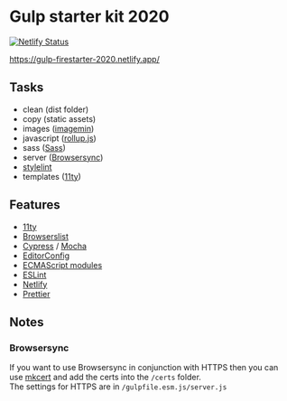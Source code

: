 # Gulp starter kit 2020

[![Netlify Status](https://api.netlify.com/api/v1/badges/9f6f1057-2ce5-44f6-9b4a-47430a9bb5c8/deploy-status)](https://app.netlify.com/sites/gulp-firestarter-2020/deploys)

https://gulp-firestarter-2020.netlify.app/

## Tasks

- clean (dist folder)
- copy (static assets)
- images ([imagemin](https://www.npmjs.com/package/imagemin))
- javascript ([rollup.js](https://www.rollupjs.org/))
- sass ([Sass](https://sass-lang.com/))
- server ([Browsersync](https://www.npmjs.com/package/browser-sync))
- [stylelint](https://www.npmjs.com/package/stylelint)
- templates ([11ty](https://www.11ty.dev/))

## Features

- [11ty](https://www.11ty.dev/)
- [Browserslist](https://github.com/browserslist/browserslist)
- [Cypress](https://www.cypress.io) / [Mocha](https://mochajs.org)
- [EditorConfig](https://editorconfig.org)
- [ECMAScript modules](https://github.com/standard-things/esm)
- [ESLint](https://eslint.org)
- [Netlify](https://www.netlify.com)
- [Prettier](https://www.npmjs.com/package/prettier)

## Notes

### Browsersync

If you want to use Browsersync in conjunction with HTTPS then you can use [mkcert](https://mkcert.org) and add the certs
into the ```/certs``` folder.  
The settings for HTTPS are in ```/gulpfile.esm.js/server.js```
